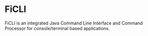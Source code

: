 # FiCLI

FiCLI is an integrated Java Command Line Interface and Command Processor for console/terminal based applications.
